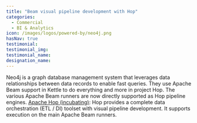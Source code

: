 ```yaml
---
title: "Beam visual pipeline development with Hop"
categories:
  - Commercial
  - BI & Analytics
icon: /images/logos/powered-by/neo4j.png
hasNav: true
testimonial: 
testimonial_img: 
testimonial_name: 
designation_name: 
---
```

<!--
Licensed under the Apache License, Version 2.0 (the "License");
you may not use this file except in compliance with the License.
You may obtain a copy of the License at

http://www.apache.org/licenses/LICENSE-2.0

Unless required by applicable law or agreed to in writing, software
distributed under the License is distributed on an "AS IS" BASIS,
WITHOUT WARRANTIES OR CONDITIONS OF ANY KIND, either express or implied.
See the License for the specific language governing permissions and
limitations under the License.
-->


Neo4j is a graph database management system that leverages data relationships between data records to enable fast queries. They use Apache Beam support in Kettle to do everything and more in project Hop. The various Apache Beam runners are now directly supported as Hop pipeline engines.
[Apache Hop (incubating)](http://hop.apache.org):  Hop provides a complete data orchestration (ETL / DI) toolset with visual pipeline development.  It supports execution on the main Apache Beam runners.

